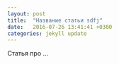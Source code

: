 ```yaml
---
layout: post
title:  "Название статьи sdfj"
date:   2016-07-26 13:41:41 +0300
categories: jekyll update
---
```

Статья про ...

[jekyll-docs]: http://jekyllrb.com/docs/home
[jekyll-gh]:   https://github.com/jekyll/jekyll
[jekyll-talk]: https://talk.jekyllrb.com/
